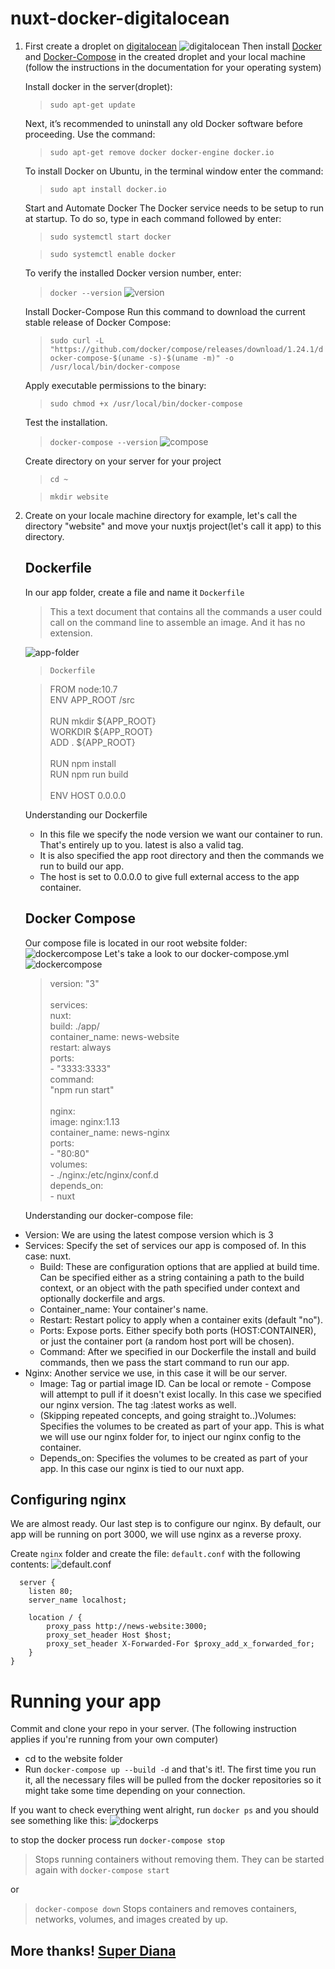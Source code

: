 # nuxt-docker-digitalocean

1. First create a droplet on  [digitalocean](digitalocean.com)
![digitalocean](digitalocean.png)
Then install [Docker](https://docs.docker.com/install/#supported-platforms) and [Docker-Compose](https://docs.docker.com/compose/install/#install-compose) in the created droplet and your local machine (follow the instructions in the documentation for your operating system)

    Install docker in the server(droplet):
    >`sudo apt-get update`

    Next, it’s recommended to uninstall any old Docker software before proceeding.
    Use the command:
    >`sudo apt-get remove docker docker-engine docker.io`

    To install Docker on Ubuntu, in the terminal window enter the command:
    >`sudo apt install docker.io`

    Start and Automate Docker
    The Docker service needs to be setup to run at startup. To do so, type in each command followed by enter:
    >`sudo systemctl start docker`

    >`sudo systemctl enable docker`

    To verify the installed Docker version number, enter:
    >`docker --version`
    ![version](docker-version.png)

    Install Docker-Compose
    Run this command to download the current stable release of Docker Compose:
    >`sudo curl -L "https://github.com/docker/compose/releases/download/1.24.1/docker-compose-$(uname -s)-$(uname -m)" -o /usr/local/bin/docker-compose`

    Apply executable permissions to the binary:

    >`sudo chmod +x /usr/local/bin/docker-compose`

    Test the installation.
    >`docker-compose --version`
    ![compose](compose.png)

   Create directory on your server for your project 
   >`cd ~ `
   
   >`mkdir website`

1. Create on your locale machine directory for example, let's call    the directory "website" and move your nuxtjs project(let's call it app) to this directory. 
    ## Dockerfile
    In our app folder, create a file and name it `Dockerfile`
    >This a text document that contains all the commands a user could call on the command line to assemble an image. And it has no extension.

      ![app-folder](app.png)
      >`Dockerfile`

      >FROM node:10.7\
    ENV APP_ROOT /src\
    \
    RUN mkdir ${APP_ROOT}\
    WORKDIR ${APP_ROOT}\
    ADD . ${APP_ROOT}\
    \
    RUN npm install\
    RUN npm run build\
    \
    ENV HOST 0.0.0.0

      Understanding our Dockerfile
      * In this file we specify the node version we want our container to run. That's entirely up to you. latest is also a valid tag.
    * It is also specified the app root directory and then the commands we run to build our app.
    * The host is set to 0.0.0.0 to give full external access to the app container.
    
    ## Docker Compose
    Our compose file is located in our root website folder:
    ![dockercompose](dockercompose.png)
    Let's take a look to our docker-compose.yml
    ![dockercompose](docker-composeyml.png)
    >version: "3"\
      \
      services:\
        nuxt:\
          build: ./app/\
          container_name: news-website\
          restart: always\
          ports:\
            - "3333:3333"\
          command:\
            "npm run start"\
          \
        nginx:\
          image: nginx:1.13\
          container_name: news-nginx\
          ports:\
            - "80:80"\
          volumes:\
            - ./nginx:/etc/nginx/conf.d\
          depends_on:\
            - nuxt
  
    Understanding our docker-compose file:
  * Version: We are using the latest compose version which is 3
  * Services: Specify the set of services our app is composed of. In this case: nuxt.
    * Build: These are configuration options that are applied at build time. Can be specified either as a string containing a path to the build context, or an object with the path specified under context and optionally dockerfile and args.
    * Container_name: Your container's name.
    * Restart: Restart policy to apply when a container exits (default "no").
    * Ports: Expose ports. Either specify both ports (HOST:CONTAINER), or just the container port (a random host port will be chosen).
    * Command: After we specified in our Dockerfile the install and build commands, then we pass the start command to run our app.
  * Nginx: Another service we use, in this case it will be our server.
    * Image: Tag or partial image ID. Can be local or remote - Compose will attempt to pull if it doesn't exist locally. In this case we specified our nginx version. The tag :latest works as well.
    * (Skipping repeated concepts, and going straight to..)Volumes: Specifies the volumes to be created as part of your app. This is what we will use our nginx folder for, to inject our nginx config to the container.
    * Depends_on: Specifies the volumes to be created as part of your app. In this case our nginx is tied to our nuxt app.

  ## Configuring nginx
  We are almost ready. Our last step is to configure our nginx. By default, our app will be running on port 3000, we will use nginx as a reverse proxy.
  
  Create `nginx` folder and create the file: `default.conf` with the following contents:
  ![default.conf](default-conf.png)

      server {
        listen 80;
        server_name localhost;

        location / {
            proxy_pass http://news-website:3000;
            proxy_set_header Host $host;
            proxy_set_header X-Forwarded-For $proxy_add_x_forwarded_for;
        }
    }

# Running your app
Commit and clone your repo in your server. (The following instruction applies if you're running from your own computer)
* cd to the website folder
* Run `docker-compose up --build -d` and that's it!. The first time you run it, all the necessary files will be pulled from the docker repositories so it might take some time depending on your connection.

If you want to check everything went alright, run `docker ps` and you should see something like this:
![dockerps](dockerps.png)

to stop the docker process run `docker-compose stop` 
>Stops running containers without removing them. They can be started again with `docker-compose start`

or
>`docker-compose down` Stops containers and removes containers, networks, volumes, and images created by up.

## More thanks! [Super Diana](https://github.com/alphacentauri82')